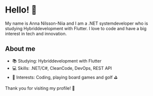 # Hello! 👋

My name is Anna Nilsson-Niia and I am a .NET systemdeveloper who is studying Hybriddevelopment with Flutter. I love to code and have a big interest in tech and innovation.

## About me

- 📚 Studying: Hybriddevelopment with Flutter
- 💻 Skills: .NET/C#, CleanCode, DevOps, REST API
- 🎲 Interests: Coding, playing board games and golf ⛳

<!--- ## Kontakt

- LinkedIn
- Twitter
- E-post --->

Thank you for visiting my profile! 🚀

